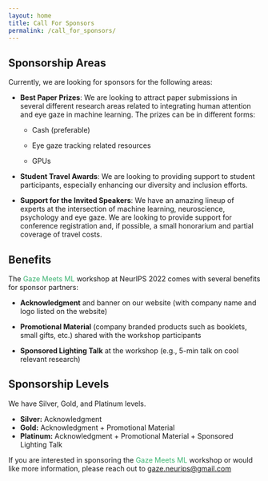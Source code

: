 ```yaml
---
layout: home
title: Call For Sponsors
permalink: /call_for_sponsors/
---
```


## Sponsorship Areas

Currently, we are looking for sponsors for the following areas:

- **Best Paper Prizes**: We are looking to attract paper submissions in several different research areas related to integrating human attention and eye gaze in machine learning. The prizes can be in different forms:

    - Cash (preferable)

    - Eye gaze tracking related resources

    - GPUs 

- **Student Travel Awards**: We are looking to providing support to student participants, especially enhancing our diversity and inclusion efforts. 

- **Support for the Invited Speakers**: We have an amazing lineup of experts at the intersection of machine learning, neuroscience, psychology and eye gaze. We are looking to provide support for conference registration and, if possible, a small honorarium and partial coverage of travel costs.


## Benefits

The <span style="color:MediumSeaGreen">Gaze Meets ML</span> workshop at NeurIPS 2022 comes with several benefits for sponsor partners:


- **Acknowledgment** and banner on our website (with company name and logo listed on the website)


- **Promotional Material** (company branded products such as booklets, small gifts, etc.) shared with the workshop participants


- **Sponsored Lighting Talk** at the workshop (e.g., 5-min talk on cool relevant research)



## Sponsorship Levels

We have Silver, Gold, and Platinum levels. 

- **Silver:** Acknowledgment
- **Gold:** Acknowledgment + Promotional Material
- **Platinum:** Acknowledgment + Promotional Material + Sponsored Lighting Talk


If you are interested in sponsoring the <span style="color:MediumSeaGreen">Gaze Meets ML</span> workshop or would like more information, please reach out to <span style="color:MediumBlue">gaze.neurips@gmail.com</span>
